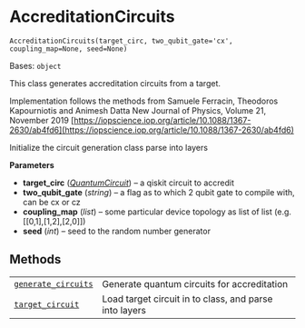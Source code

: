 # AccreditationCircuits

<span id="undefined" />

`AccreditationCircuits(target_circ, two_qubit_gate='cx', coupling_map=None, seed=None)`

Bases: `object`

This class generates accreditation circuits from a target.

Implementation follows the methods from Samuele Ferracin, Theodoros Kapourniotis and Animesh Datta New Journal of Physics, Volume 21, November 2019 [https://iopscience.iop.org/article/10.1088/1367-2630/ab4fd6](https://iopscience.iop.org/article/10.1088/1367-2630/ab4fd6)

Initialize the circuit generation class parse into layers

**Parameters**

*   **target\_circ** ([*QuantumCircuit*](qiskit.circuit.QuantumCircuit#qiskit.circuit.QuantumCircuit "qiskit.circuit.QuantumCircuit")) – a qiskit circuit to accredit
*   **two\_qubit\_gate** (*string*) – a flag as to which 2 qubit gate to compile with, can be cx or cz
*   **coupling\_map** (*list*) – some particular device topology as list of list (e.g. \[\[0,1],\[1,2],\[2,0]])
*   **seed** (*int*) – seed to the random number generator

## Methods

|                                                                                                                                                                                                                                |                                                        |
| ------------------------------------------------------------------------------------------------------------------------------------------------------------------------------------------------------------------------------ | ------------------------------------------------------ |
| [`generate_circuits`](qiskit.ignis.verification.AccreditationCircuits.generate_circuits#qiskit.ignis.verification.AccreditationCircuits.generate_circuits "qiskit.ignis.verification.AccreditationCircuits.generate_circuits") | Generate quantum circuits for accreditation            |
| [`target_circuit`](qiskit.ignis.verification.AccreditationCircuits.target_circuit#qiskit.ignis.verification.AccreditationCircuits.target_circuit "qiskit.ignis.verification.AccreditationCircuits.target_circuit")             | Load target circuit in to class, and parse into layers |
